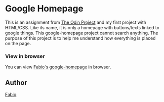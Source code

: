 # Google Homepage
This is an assignment from [The Odin Project](https://www.theodinproject.com/courses/web-development-101/lessons/html-css) and my first project with HTML/CSS. 
Like its name, it is only a homepage with buttons/texts linked to google things. This google-homepage project cannot search anything.
The purpose of this project is to help me understand how everything is placed on the page.

### View in browser
You can view [Fabio's google-homepage](https://petriccions.github.io/google-homepage/) in browser.

## Author
[Fabio](https://github.com/petriccions)

